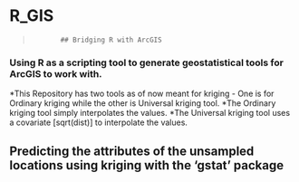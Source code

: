 # R_GIS
>            ## Bridging R with ArcGIS

### Using R as a scripting tool to generate geostatistical tools for ArcGIS to work with.

*This Repository has two tools as of now meant for kriging - One is for Ordinary kriging while the other is Universal kriging tool.
*The Ordinary kriging tool simply interpolates the values.
*The Universal kriging tool uses a covariate [sqrt(dist)] to interpolate the values.


## **Predicting the attributes of the unsampled locations using kriging with the ‘gstat’ package**


